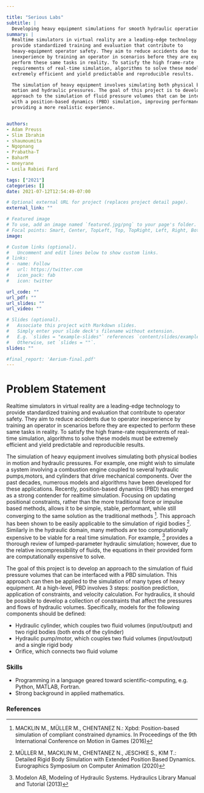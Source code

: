 ```yaml
---

title: "Serious Labs"
subtitle: |
  Developing heavy equipment simulations for smooth hydraulic operation
summary: |
  Realtime simulators in virtual reality are a leading-edge technology to
  provide standardized training and evaluation that contribute to
  heavy-equipment operator safety. They aim to reduce accidents due to operator
  inexperience by training an operator in scenarios before they are expected to
  perform these same tasks in reality. To satisfy the high frame-rate
  requirements of real-time simulation, algorithms to solve these models must be
  extremely efficient and yield predictable and reproducible results.

  The simulation of heavy equipment involves simulating both physical bodies in
  motion and hydraulic pressures. The goal of this project is to develop an
  approach to the simulation of fluid pressure volumes that can be interfaced
  with a position-based dynamics (PBD) simulation, improving performance and
  providing a more realistic experience.


authors:
- Adam Preuss
- Slim Ibrahim
- shaumoumita
- Ngopnang
- Prabatha-T
- BaharM
- mneyrane
- Leila Rabiei Fard

tags: ["2021"]
categories: []
date: 2021-07-12T12:54:49-07:00

# Optional external URL for project (replaces project detail page).
external_link: ""

# Featured image
# To use, add an image named `featured.jpg/png` to your page's folder.
# Focal points: Smart, Center, TopLeft, Top, TopRight, Left, Right, BottomLeft, Bottom, BottomRight.
image:

# Custom links (optional).
#   Uncomment and edit lines below to show custom links.
# links:
# - name: Follow
#   url: https://twitter.com
#   icon_pack: fab
#   icon: twitter

url_code: ""
url_pdf: ""
url_slides: ""
url_video: ""

# Slides (optional).
#   Associate this project with Markdown slides.
#   Simply enter your slide deck's filename without extension.
#   E.g. `slides = "example-slides"` references `content/slides/example-slides.md`.
#   Otherwise, set `slides = ""`.
slides: ""

#final_report: 'Aerium-final.pdf'
---
```


# Problem Statement

Realtime simulators in virtual reality are a leading-edge technology to provide
standardized training and evaluation that contribute to operator safety. They
aim to reduce accidents due to operator inexperience by training an operator in
scenarios before they are expected to perform these same tasks in reality. To
satisfy the high frame-rate requirements of real-time simulation, algorithms to
solve these models must be extremely efficient and yield predictable and
reproducible results.

The simulation of heavy equipment involves simulating both physical bodies in
motion and hydraulic pressures. For example, one might wish to simulate a system
involving a combustion engine coupled to several hydraulic pumps,motors, and
cylinders that drive mechanical components. Over the past decades, numerous
models and algorithms have been developed for these applications. Recently,
position-based dynamics (PBD) has emerged as a strong contender for realtime
simulation. Focusing on updating positional constraints, rather than the more
traditional force or impulse based methods, allows it to be simple, stable,
performant, while still converging to the same solution as the traditional
methods [^1]. This approach has been shown to be easily applicable to the
simulation of rigid bodies [^2]. Similarly in the hydraulic domain, many methods
are too computationally expensive to be viable for a real time simulation. For
example, [^3] provides a thorough review of lumped-parameter hydraulic
simulation; however, due to the relative incompressibility of fluids, the
equations in their provided form are computationally expensive to solve.

The goal of this project is to develop an approach to the simulation of fluid
pressure volumes that can be interfaced with a PBD simulation. This approach can
then be applied to the simulation of many types of heavy equipment. At a
high-level, PBD involves 3 steps: position prediction, application of
constraints, and velocity calculation. For hydraulics, it should be possible to
develop a collection of constraints that affect the pressures and flows of
hydraulic volumes. Specifically, models for the following components should be
defined:

  * Hydraulic cylinder, which couples two fluid volumes (input/output) and two
    rigid bodies (both ends of the cylinder)
  * Hydraulic pump/motor, which couples two fluid volumes (input/output) and a
    single rigid body
  * Orifice, which connects two fluid volume

### Skills
  * Programming in a language geared toward scientific-computing, e.g. Python,
    MATLAB, Fortran.
  * Strong background in applied mathematics.

### References
[^1]: MACKLIN M., MÜLLER M., CHENTANEZ N.: Xpbd: Position-based simulation of
compliant constrained dynamics. In Proceedings of the 9th International
Conference on Motion in Games (2016)
[^2]: MÜLLER M., MACKLIN M., CHENTANEZ N., JESCHKE S., KIM T.: Detailed Rigid
Body Simulation with Extended Position Based Dynamics. Eurographics Symposium on
Computer Animation (2020)
[^3]: Modelon AB, Modeling of Hydraulic Systems. Hydraulics Library Manual and
Tutorial (2013)
